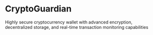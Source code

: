 # CryptoGuardian
Highly secure cryptocurrency wallet with advanced encryption, decentralized storage, and real-time transaction monitoring capabilities
